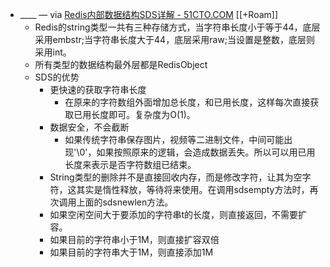 - ____ — via [Redis内部数据结构SDS详解 - 51CTO.COM](https://stor.51cto.com/art/202006/619769.htm) [[+Roam]]
    - Redis的string类型一共有三种存储方式，当字符串长度小于等于44，底层采用embstr;当字符串长度大于44，底层采用raw;当设置是整数，底层则采用int。
    - 所有类型的数据结构最外层都是RedisObject
    - SDS的优势
        - 更快速的获取字符串长度
            - 在原来的字符数组外面增加总长度，和已用长度，这样每次直接获取已用长度即可。复杂度为O(1)。
        - 数据安全，不会截断
            - 如果传统字符串保存图片，视频等二进制文件，中间可能出现'\0'，如果按照原来的逻辑，会造成数据丢失。所以可以用已用长度来表示是否字符数组已结束。
        - String类型的删除并不是直接回收内存，而是修改字符，让其为空字符，这其实是惰性释放，等待将来使用。在调用sdsempty方法时，再次调用上面的sdsnewlen方法。
        - 如果空闲空间大于要添加的字符串t的长度，则直接返回，不需要扩容。
        - 如果目前的字符串小于1M，则直接扩容双倍
        - 如果目前的字符串大于1M，则直接添加1M
